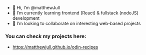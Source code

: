 - 👋 Hi, I’m @matthewJull
- 🌱 I’m currently learning frontend (React) & fullstack (nodeJS) development
- 💞️ I’m looking to collaborate on interesting web-based projects

### You can check my projects here:
- https://matthewjull.github.io/odin-recipes

